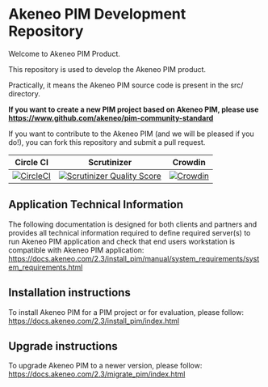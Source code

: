 Akeneo PIM Development Repository
=================================
Welcome to Akeneo PIM Product.

This repository is used to develop the Akeneo PIM product.

Practically, it means the Akeneo PIM source code is present in the src/ directory.

**If you want to create a new PIM project based on Akeneo PIM, please use https://www.github.com/akeneo/pim-community-standard**

If you want to contribute to the Akeneo PIM (and we will be pleased if you do!), you can fork this repository and submit a pull request.

Circle CI | Scrutinizer | Crowdin
--------- | ----------- | -------
[![CircleCI](https://circleci.com/gh/akeneo/pim-community-dev/tree/2.3.svg?style=svg)](https://circleci.com/gh/akeneo/pim-community-dev/tree/2.3) | [![Scrutinizer Quality Score](https://scrutinizer-ci.com/g/akeneo/pim-community-dev/badges/quality-score.png?s=05ef3d5d2bbfae2f9a659060b21711d275f0c1ff)](https://scrutinizer-ci.com/g/akeneo/pim-community-dev/) | [![Crowdin](https://d322cqt584bo4o.cloudfront.net/akeneo/localized.svg)](https://crowdin.com/project/akeneo)

Application Technical Information
---------------------------------

The following documentation is designed for both clients and partners and provides all technical information required to define required server(s) to run Akeneo PIM application and check that end users workstation is compatible with Akeneo PIM application:
https://docs.akeneo.com/2.3/install_pim/manual/system_requirements/system_requirements.html

Installation instructions
-------------------------

To install Akeneo PIM for a PIM project or for evaluation, please follow:
https://docs.akeneo.com/2.3/install_pim/index.html

Upgrade instructions
--------------------

To upgrade Akeneo PIM to a newer version, please follow:
https://docs.akeneo.com/2.3/migrate_pim/index.html
